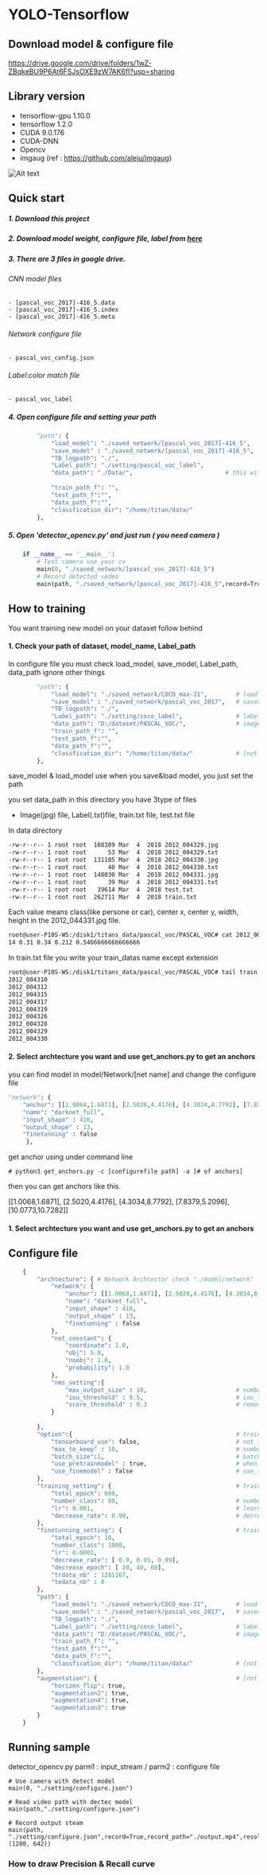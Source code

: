 # YOLO-Tensorflow

## Download model & configure file 

https://drive.google.com/drive/folders/1wZ-ZBqkeBU9P6At6FSJsOXE9zW7AK6fI?usp=sharing


## Library version

+ tensorflow-gpu 1.10.0
+ tensorflow 1.2.0
+ CUDA 9.0.176
+ CUDA-DNN 
+ Opencv
+ imgaug (ref : https://github.com/aleju/imgaug)


![Alt text](./Readme_Image/figure_01.JPG)

## Quick start

##### 1. Download this project
##### 2. Download model weight, configure file, label from [here](https://drive.google.com/drive/folders/1wZ-ZBqkeBU9P6At6FSJsOXE9zW7AK6fI?usp=sharing)
##### 3. There are 3 files in google drive. 

###### CNN model files
    
    - [pascal_voc_2017]-416_5.data
    - [pascal_voc_2017]-416_5.index
    - [pascal_voc_2017]-416_5.meta

###### Network configure file
    - pascal_voc_config.json

###### Label:color match file
    - pascal_voc_label

##### 4. Open configure file and setting your path

```python
        "path": {
            "load_model": "./saved_network/[pascal_voc_2017]-416_5",        # writhe your loaded model path
            "save_model" : "./saved_network/[pascal_voc_2017]-416_5",      # this will use when you training
            "TB_logpath": "./",
            "Label_path": "./setting/pascal_voc_label",                     # label file location
            "data_path": "./Data/",                          # this will use when you training
            
            "train_path_f": "",                                             # for fine tunning [not implemented]
            "test_path_f":"",                                               # for fine tunning [not implemented]
            "data_path_f":"",                                               # for fine tunning [not implemented]
            "classfication_dir": "/home/titan/data/"                        # for fine tunning [not implemented]
        },
```

##### 5. Open 'detector_opencv.py' and just run ( you need camera )
```python
    if __name__ == '__main__':
        # Test camera use your cv
        main(0, "./saved_network/[pascal_voc_2017]-416_5")
        # Record detected vedeo
        main(path, "./saved_network/[pascal_voc_2017]-416_5",record=True,record_path="./output.mp4",resolution=(1280, 642))
```

## How to training
You want training new model on your dataset follow behind


#### 1. Check your path of dataset, model_name, Label_path

In configure file you must check load_model, save_model, Label_path, data_path ignore other things

```python
        "path": {
            "load_model": "./saved_network/COCO_max-31",        # load model location
            "save_model" : "./saved_network/pascal_voc_2017",   # saved model location 
            "TB_logpath": "./",
            "Label_path": "./setting/coco_label",               # label file location
            "data_path": "D:/dataset/PASCAL_VOC/",              # image datas location
            "train_path_f": "",
            "test_path_f":"",
            "data_path_f":"",
            "classfication_dir": "/home/titan/data/"            # [not implemented]
        },
```
save_model & load_model use when you save&load model, you just set the path

you set data_path in this directory you have 3type of files

- Image(jpg) file, Label(.txt)file, train.txt file, test.txt file

In data directory
```txt
-rw-r--r-- 1 root root  108389 Mar  4  2018 2012_004329.jpg  
-rw-r--r-- 1 root root      53 Mar  4  2018 2012_004329.txt  
-rw-r--r-- 1 root root  131185 Mar  4  2018 2012_004330.jpg  
-rw-r--r-- 1 root root      40 Mar  4  2018 2012_004330.txt  
-rw-r--r-- 1 root root  148030 Mar  4  2018 2012_004331.jpg  
-rw-r--r-- 1 root root      39 Mar  4  2018 2012_004331.txt  
-rw-r--r-- 1 root root   39614 Mar  4  2018 test.txt  
-rw-r--r-- 1 root root  262711 Mar  4  2018 train.txt  
```
Each value means class(like persone or car), center x, center y, width, height in the 2012_044331.jpg file.
```txt
root@user-P10S-WS:/disk1/titans_data/pascal_voc/PASCAL_VOC# cat 2012_004331.txt  
14 0.31 0.34 0.212 0.5466666666666666
```
In train.txt file you write your train_datas name except extension
```txt
root@user-P10S-WS:/disk1/titans_data/pascal_voc/PASCAL_VOC# tail train.txt   
2012_004310  
2012_004312  
2012_004315  
2012_004317  
2012_004319  
2012_004326  
2012_004328  
2012_004329  
2012_004330  
```


#### 2. Select archtecture you want and use get_anchors.py to get an anchors

you can find model in model/Network/[net name] and change the configure file

```python
"network": {
    "anchor": [[1.0068,1.6871], [2.5020,4.4176], [4.3034,8.7792], [7.8379,5.2096], [10.0773,10.7282]],
    "name": "darknet_full",
    "input_shape" : 416,
    "output_shape" : 13,
    "finetunning" : false
     },
```

get anchor using under command line

    # python3 get_anchors.py -c [configurefile path] -a [# of anchors]

then you can get anchors like this.

[[1.0068,1.6871], [2.5020,4.4176], [4.3034,8.7792], [7.8379,5.2096], [10.0773,10.7282]]

#### 1. Select archtecture you want and use get_anchors.py to get an anchors

## Configure file

```python
    {
        "archtecture": { # Network Archtector check "./model/network"
            "network": {
                "anchor": [[1.0068,1.6871], [2.5020,4.4176], [4.3034,8.7792], [7.8379,5.2096], [10.0773,10.7282]],
                "name": "darknet_full",
                "input_shape" : 416,
                "output_shape" : 13,
                "finetunning" : false
            },
            "net_constant": {
                "coordinate": 1.0,
                "obj": 5.0,
                "noobj": 1.0,
                "probability": 1.0
            },
            "nms_setting":{
                "max_output_size" : 10,                         # number of maximum draw boxs 
                "iou_threshold" : 0.5,                          # iou_threshold
                "score_threshold" : 0.3                         # remove box under score
            }
    
        },
        "option":{                                              # training option
            "tensorboard_use": false,                           # not implemented
            "max_to_keep" : 10,                                 # number of maximum model when you save it
            "batch_size":1,                                     # batch_size wheb you run dectector opencv set batch_size = 1 
            "use_pretrainmodel" : true,                         # when you use pretraining model, set true
            "use_finemodel" : false                             # use_finetunning model [not implemented]
        },
        "training_setting": {                                   # training detection model setting [not implemented]
            "total_epoch": 600,
            "number_class": 80,                                 # number of class
            "lr": 0.001,                                        # learning_rate
            "decrease_rate": 0.99,                              # decrease_rate of learning rate per epoch
        },
        "finetunning_setting": {                                # training classification model setting
            "total_epoch": 10,                                  
            "number_class": 1000,
            "lr": 0.0001,
            "decrease_rate": [ 0.9, 0.95, 0.99],
            "decrease_epoch": [ 20, 40, 60],
            "trdata_nb" : 1281167,
            "tedata_nb" : 0
        },
        "path": {
            "load_model": "./saved_network/COCO_max-31",        # load model location
            "save_model" : "./saved_network/pascal_voc_2017",   # saved model location 
            "TB_logpath": "./",
            "Label_path": "./setting/coco_label",               # label file location
            "data_path": "D:/dataset/PASCAL_VOC/",              # image datas location
            "train_path_f": "",
            "test_path_f":"",
            "data_path_f":"",
            "classfication_dir": "/home/titan/data/"            # [not implemented]
        },
        "augmentation": {                                       # [not implemented]
            "horizen_flip": true,
            "augmentation2": true,
            "augmentation4": true,
            "augmentation3": true
        }
    }
```

## Running sample
detector_opencv.py
parm1 : input_stream  / parm2 : configure file
    
    # Use camera with detect model
    main(0, "./setting/configure.json")
    
    # Read video path with dectec model
    main(path,"./setting/configure.json")
    
    # Record output steam
    main(path, "./setting/configure.json",record=True,record_path="./output.mp4",resolution=(1280, 642))









### How to draw Precision & Recall curve
